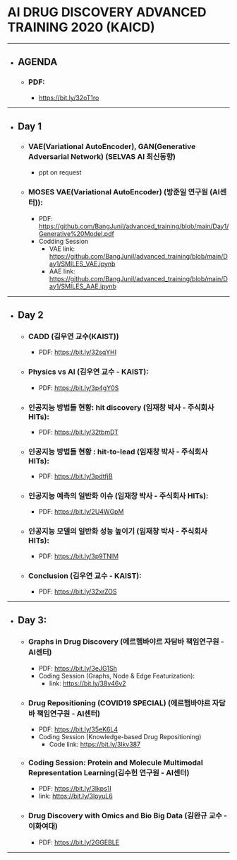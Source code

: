 # AI DRUG DISCOVERY ADVANCED TRAINING 2020 (KAICD)

---

- ## AGENDA

  - ### PDF:
    - https://bit.ly/32oT1ro

---

- ## Day 1
  - ### VAE(Variational AutoEncoder), GAN(Generative Adversarial Network) (SELVAS AI 최신동향)
    - ppt on request
  - ### MOSES VAE(Variational AutoEncoder) (방준일 연구원 (AI센터)):
    - PDF: https://github.com/BangJunil/advanced_training/blob/main/Day1/Generative%20Model.pdf
    - Codding Session
      - VAE link: https://github.com/BangJunil/advanced_training/blob/main/Day1/SMILES_VAE.ipynb
      - AAE link: https://github.com/BangJunil/advanced_training/blob/main/Day1/SMILES_AAE.ipynb

---

- ## Day 2
  - ### CADD (김우연 교수(KAIST))
    - PDF: https://bit.ly/32sqYHI
  - ### Physics vs AI (김우연 교수 - KAIST):
    - PDF: https://bit.ly/3p4gY0S
  - ### 인공지능 방법들 현황: hit discovery (임재창 박사 - 주식회사 HITs):
    - PDF: https://bit.ly/32tbmDT
  - ### 인공지능 방법들 현황 : hit-to-lead (임재창 박사 - 주식회사 HITs):
    - PDF: https://bit.ly/3pdtfjB
  - ### 인공지능 예측의 일반화 이슈 (임재창 박사 - 주식회사 HITs):
    - PDF: https://bit.ly/2U4WGpM
  - ### 인공지능 모델의 일반화 성능 높이기 (임재창 박사 - 주식회사 HITs):
    - PDF: https://bit.ly/3p9TNlM
  - ### Conclusion (김우연 교수 - KAIST):
    - PDF: https://bit.ly/32xrZOS

---

- ## Day 3:

  - ### Graphs in Drug Discovery (에르햄바야르 자담바 책임연구원 - AI센터)

    - PDF: https://bit.ly/3eJG1Sh
    - Coding Session (Graphs, Node & Edge Featurization):
      - link: https://bit.ly/38v46v2

  - ### Drug Repositioning (COVID19 SPECIAL) (에르햄바야르 자담바 책임연구원 - AI센터)

    - PDF: https://bit.ly/35eK6L4
    - Coding Session (Knowledge-based Drug Repositioning)
      - Code link: https://bit.ly/3lkv387

  - ### Coding Session: Protein and Molecule Multimodal Representation Learning(김수헌 연구원 - AI센터)
    - PDF: https://bit.ly/3lkps1I
    - link: https://bit.ly/3loyuL6
  - ### Drug Discovery with Omics and Bio Big Data (김완규 교수 - 이화여대)
    - PDF: https://bit.ly/2GGEBLE

---
